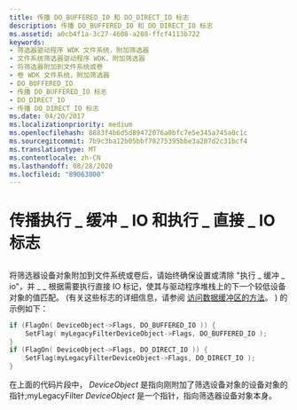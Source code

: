 ```yaml
---
title: 传播 DO_BUFFERED_IO 和 DO_DIRECT_IO 标志
description: 传播 DO_BUFFERED_IO 和 DO_DIRECT_IO 标志
ms.assetid: a0cb4f1a-3c27-4608-a208-ffcf4113b722
keywords:
- 筛选器驱动程序 WDK 文件系统，附加筛选器
- 文件系统筛选器驱动程序 WDK，附加筛选器
- 将筛选器附加到文件系统或卷
- 卷 WDK 文件系统，附加筛选器
- DO_BUFFERED_IO
- 传播 DO_BUFFERED_IO 标志
- DO_DIRECT_IO
- 传播 DO_DIRECT_IO 标志
ms.date: 04/20/2017
ms.localizationpriority: medium
ms.openlocfilehash: 8883f4b6d5d89472076a0bfc7e5e345a745a0c1c
ms.sourcegitcommit: 7b9c3ba12b05bbf78275395bbe3a287d2c31bcf4
ms.translationtype: MT
ms.contentlocale: zh-CN
ms.lasthandoff: 08/28/2020
ms.locfileid: "89063000"
---
```

# <a name="propagating-the-do_buffered_io-and-do_direct_io-flags"></a>传播执行 \_ 缓冲 \_ IO 和执行 \_ 直接 \_ IO 标志


## <span id="ddk_propagating_the_do_buffered_io_and_do_direct_io_flags_if"></span><span id="DDK_PROPAGATING_THE_DO_BUFFERED_IO_AND_DO_DIRECT_IO_FLAGS_IF"></span>


将筛选器设备对象附加到文件系统或卷后，请始终确保设置或清除 "执行 \_ 缓冲 \_ io"，并 \_ \_ 根据需要执行直接 IO 标记，使其与驱动程序堆栈上的下一个较低设备对象的值匹配。  (有关这些标志的详细信息，请参阅 [访问数据缓冲区的方法](../kernel/methods-for-accessing-data-buffers.md)。 ) 的示例如下：

```cpp
if (FlagOn( DeviceObject->Flags, DO_BUFFERED_IO )) {
    SetFlag( myLegacyFilterDeviceObject->Flags, DO_BUFFERED_IO );
}
if (FlagOn( DeviceObject->Flags, DO_DIRECT_IO )) {
    SetFlag(myLegacyFilterDeviceObject->Flags, DO_DIRECT_IO );
}
```

在上面的代码片段中， *DeviceObject* 是指向刚附加了筛选设备对象的设备对象的指针;myLegacyFilter *DeviceObject* 是一个指针，指向筛选器设备对象本身。

 

